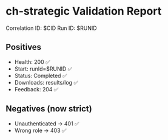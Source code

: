 # ch-strategic Validation Report

Correlation ID: $CID
Run ID: $RUNID

## Positives
- Health: 200 ✅
- Start: runId=$RUNID ✅
- Status: Completed ✅
- Downloads: results/log ✅
- Feedback: 204 ✅

## Negatives (now strict)
- Unauthenticated → 401 ✅
- Wrong role → 403 ✅